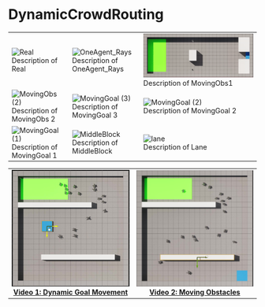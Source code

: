 # DynamicCrowdRouting
|                                 |                                 |                                 |
|---------------------------------|---------------------------------|---------------------------------|
| ![Real](Videos/Real.gif) <br> Description of Real | ![OneAgent_Rays](Videos/OneAgent_Rays.gif) <br> Description of OneAgent_Rays | ![MovingObs1](Videos/MovingObs1.gif) <br> Description of MovingObs1 |
| ![MovingObs (2)](Videos/MovingObs(2).gif) <br> Description of MovingObs 2 | ![MovingGoal (3)](Videos/MovingGoal(3).gif) <br> Description of MovingGoal 3 | ![MovingGoal (2)](Videos/MovingGoal(2).gif) <br> Description of MovingGoal 2 |
| ![MovingGoal (1)](Videos/MovingGoal(1).gif) <br> Description of MovingGoal 1 | ![MiddleBlock](Videos/MiddleBlock.gif) <br> Description of MiddleBlock | ![lane](Videos/lane.gif) <br> Description of Lane |

<table>
  <tr>
    <!-- First Image and Description -->
    <td align="center">
      <a href="https://drive.google.com/file/d/1mCdjcRqUc-TE6c4OE4SKSzjM2Wq0iK5i/view">
        <img src="imgs/MovingGoal.jpg" alt="Video 1: Dynamic Goal Movement" width="300"/><br>
        <b>Video 1: Dynamic Goal Movement</b>
      </a>
    </td>
    <!-- Second Image and Description -->
    <td align="center">
      <a href="https://drive.google.com/file/d/1qmMiXIci0RVm7msLzIWMI6Qjqhg3B18o/view">
        <img src="imgs/MovingObs.jpg" alt="Video 2: Moving Obstacles" width="300"/><br>
        <b>Video 2: Moving Obstacles</b>
      </a>
    </td>
  </tr>
</table>



